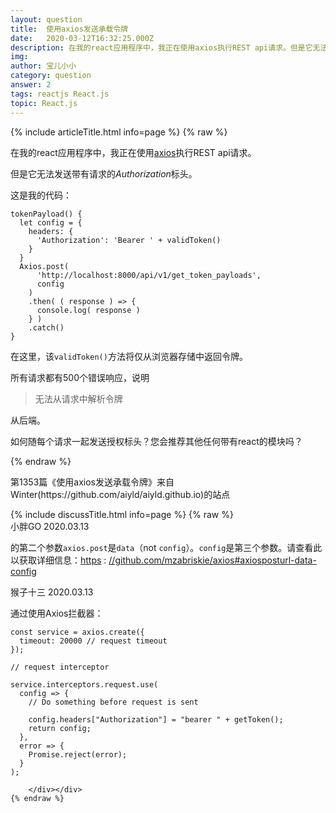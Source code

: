 ```yaml
---
layout: question
title:  使用axios发送承载令牌
date:   2020-03-12T16:32:25.000Z
description: 在我的react应用程序中，我正在使用axios执行REST api请求。但是它无法发送带有请求的Authorization标头。这是我的代码：...
img: 
author: 宝儿小小
category: question
answer: 2
tags: reactjs React.js
topic: React.js
---
```

<div class="article-root">
  <div class="article">
    {% include articleTitle.html info=page %}
    {% raw %}
    <div class="article-content"><p><font style="vertical-align: inherit;"><font style="vertical-align: inherit;">在我的react应用程序中，我正在使用</font></font><a href="https://github.com/mzabriskie/axios" rel="noreferrer"><font style="vertical-align: inherit;"><font style="vertical-align: inherit;">axios</font></font></a><font style="vertical-align: inherit;"><font style="vertical-align: inherit;">执行REST api请求。</font></font></p>

<p><font style="vertical-align: inherit;"><font style="vertical-align: inherit;">但是它无法发送</font><font style="vertical-align: inherit;">带有请求</font><font style="vertical-align: inherit;">的</font></font><em><font style="vertical-align: inherit;"><font style="vertical-align: inherit;">Authorization</font></font></em><font style="vertical-align: inherit;"><font style="vertical-align: inherit;">标头。</font></font></p>

<p><font style="vertical-align: inherit;"><font style="vertical-align: inherit;">这是我的代码：</font></font></p>

<pre><code>tokenPayload() {<font></font>
  let config = {<font></font>
    headers: {<font></font>
      'Authorization': 'Bearer ' + validToken()<font></font>
    }<font></font>
  }<font></font>
  Axios.post( <font></font>
      'http://localhost:8000/api/v1/get_token_payloads',<font></font>
      config<font></font>
    )<font></font>
    .then( ( response ) =&gt; {<font></font>
      console.log( response )<font></font>
    } )<font></font>
    .catch()<font></font>
}<font></font>
</code></pre>

<p><font style="vertical-align: inherit;"><font style="vertical-align: inherit;">在这里，该</font></font><code>validToken()</code><font style="vertical-align: inherit;"><font style="vertical-align: inherit;">方法将仅从浏览器存储中返回令牌。</font></font></p>

<p><font style="vertical-align: inherit;"><font style="vertical-align: inherit;">所有请求都有500个错误响应，说明 </font></font></p>

<blockquote>
  <p><font style="vertical-align: inherit;"><font style="vertical-align: inherit;">无法从请求中解析令牌</font></font></p>
</blockquote>

<p><font style="vertical-align: inherit;"><font style="vertical-align: inherit;">从后端。</font></font></p>

<p><font style="vertical-align: inherit;"><font style="vertical-align: inherit;">如何随每个请求一起发送授权标头？</font><font style="vertical-align: inherit;">您会推荐其他任何带有react的模块吗？</font></font></p></div>
    {% endraw %}
  </div>
  <p class="winter_mark">第1353篇《使用axios发送承载令牌》来自Winter(https://github.com/aiyld/aiyld.github.io)的站点</p>
  <div class="discuss-wrapper">
    {% include discussTitle.html info=page %}
    {% raw %}
    <div class="discuss-item">
        <div class="discuss-parent">
          <div class="discuss-meta">
            <span class="discuss-user">小胖GO</span>
            <span class="discuss-time">2020.03.13</span>
          </div>
          <div class="discuss-comment"><p><font style="vertical-align: inherit;"><font style="vertical-align: inherit;">的第二个参数</font></font><code>axios.post</code><font style="vertical-align: inherit;"><font style="vertical-align: inherit;">是</font></font><code>data</code><font style="vertical-align: inherit;"><font style="vertical-align: inherit;">（not </font></font><code>config</code><font style="vertical-align: inherit;"><font style="vertical-align: inherit;">）。</font></font><code>config</code><font style="vertical-align: inherit;"><font style="vertical-align: inherit;">是第三个参数。</font><font style="vertical-align: inherit;">请查看此以获取详细信息：</font><a href="https://github.com/mzabriskie/axios#axiosposturl-data-config" rel="noreferrer"><font style="vertical-align: inherit;">https</font></a><font style="vertical-align: inherit;"> : </font></font><a href="https://github.com/mzabriskie/axios#axiosposturl-data-config" rel="noreferrer"><font style="vertical-align: inherit;"><font style="vertical-align: inherit;">//github.com/mzabriskie/axios#axiosposturl-data-config</font></font></a></p></div>
        </div></div><div class="discuss-item">
        <div class="discuss-parent">
          <div class="discuss-meta">
            <span class="discuss-user">猴子十三</span>
            <span class="discuss-time">2020.03.13</span>
          </div>
          <div class="discuss-comment"><p><font style="vertical-align: inherit;"><font style="vertical-align: inherit;">通过使用Axios拦截器：</font></font></p>

<pre><code>const service = axios.create({<font></font>
  timeout: 20000 // request timeout<font></font>
});<font></font>
<font></font>
// request interceptor<font></font>
<font></font>
service.interceptors.request.use(<font></font>
  config =&gt; {<font></font>
    // Do something before request is sent<font></font>
<font></font>
    config.headers["Authorization"] = "bearer " + getToken();<font></font>
    return config;<font></font>
  },<font></font>
  error =&gt; {<font></font>
    Promise.reject(error);<font></font>
  }<font></font>
);<font></font>
</code></pre></div>
        </div></div>
    {% endraw %}
  </div>
<div>
